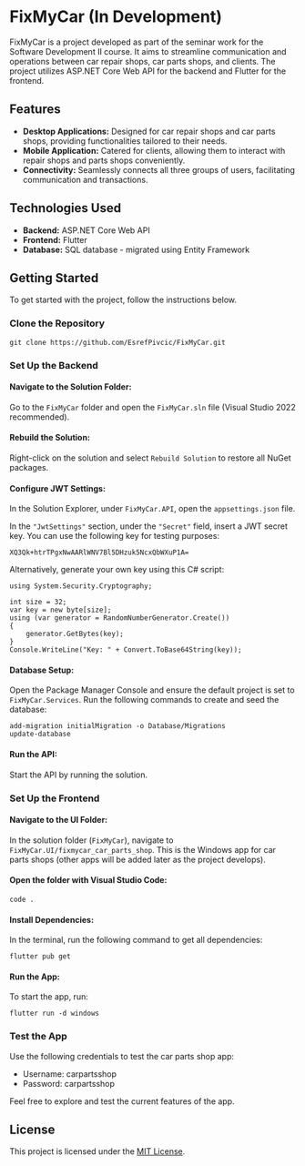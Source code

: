 # FixMyCar (In Development)

FixMyCar is a project developed as part of the seminar work for the Software Development II course. It aims to streamline communication and operations between car repair shops, car parts shops, and clients. The project utilizes ASP.NET Core Web API for the backend and Flutter for the frontend.

## Features

- **Desktop Applications:** Designed for car repair shops and car parts shops, providing functionalities tailored to their needs.
- **Mobile Application:** Catered for clients, allowing them to interact with repair shops and parts shops conveniently.
- **Connectivity:** Seamlessly connects all three groups of users, facilitating communication and transactions.

## Technologies Used

- **Backend:** ASP.NET Core Web API
- **Frontend:** Flutter
- **Database:** SQL database - migrated using Entity Framework

## Getting Started

To get started with the project, follow the instructions below.

### Clone the Repository
 
    git clone https://github.com/EsrefPivcic/FixMyCar.git

### Set Up the Backend

#### Navigate to the Solution Folder:

Go to the `FixMyCar` folder and open the `FixMyCar.sln` file (Visual Studio 2022 recommended).

#### Rebuild the Solution:

Right-click on the solution and select `Rebuild Solution` to restore all NuGet packages.

#### Configure JWT Settings:

In the Solution Explorer, under `FixMyCar.API`, open the `appsettings.json` file.

In the `"JwtSettings"` section, under the `"Secret"` field, insert a JWT secret key. You can use the following key for testing purposes:

    XQ3Qk+htrTPgxNwAARlWNV7Bl5DHzuk5NcxQbWXuP1A=

Alternatively, generate your own key using this C# script:

    using System.Security.Cryptography;

    int size = 32;
    var key = new byte[size];
    using (var generator = RandomNumberGenerator.Create())
    {
        generator.GetBytes(key);
    }
    Console.WriteLine("Key: " + Convert.ToBase64String(key));

#### Database Setup:

Open the Package Manager Console and ensure the default project is set to `FixMyCar.Services`. Run the following commands to create and seed the database:

    add-migration initialMigration -o Database/Migrations
    update-database

#### Run the API:

Start the API by running the solution.

### Set Up the Frontend

#### Navigate to the UI Folder:

In the solution folder (`FixMyCar`), navigate to `FixMyCar.UI/fixmycar_car_parts_shop`. This is the Windows app for car parts shops (other apps will be added later as the project develops).

#### Open the folder with Visual Studio Code:

    code .

#### Install Dependencies:

In the terminal, run the following command to get all dependencies:

    flutter pub get

#### Run the App:

To start the app, run:

    flutter run -d windows

### Test the App

Use the following credentials to test the car parts shop app:

- Username: carpartsshop
- Password: carpartsshop

Feel free to explore and test the current features of the app.

## License

This project is licensed under the [MIT License](LICENSE).
